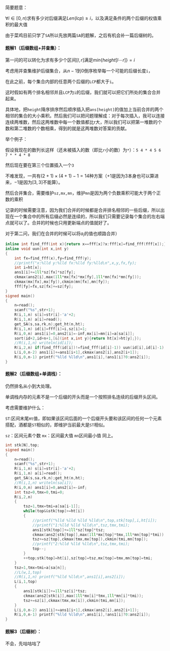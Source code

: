 
简要题意：

$\forall i\in [0,n)$求有多少对后缀满足$Len(lcp)\ge i$，以及满足条件的两个后缀的权值乘积的最大值

<!--more-->

由于菜鸡目前只学了$\texttt {SA}$所以先放两篇$\texttt {SA}$的题解，之后有机会补一篇后缀树的。

#### 题解1（后缀数组+并查集）：

第一问的可以转化为求有多少个区间$[l,r]$满足$min\left\{height[l\cdots r]\right\}=i$

考虑用并查集维护后缀集合，从$n-1$到$0$倒序枚举每一个可能的后缀长度$\texttt i$，

在此之前，每个集合内部的任意两个后缀的$\texttt {LCP}$都大于$\texttt i$。

这时假如有两个排名相邻并且$\texttt {LCP}$为$\texttt i$的后缀，我们就可以把它们所处的集合合并起来。

具体地，把$\texttt{height}$降序排序然后顺序插入把$\texttt{ans[height]}$的值加上当前合并的两个相邻的集合的大小乘积。然后我们可以把问题理解成：对于每次插入，我可以连接连续两堆数，然后这两堆数中每一个数值都比r大，所以我们可以把第一堆数的个数和第二堆数的个数相乘，得到的就是这两堆数对答案的贡献。

举个例子：

假设我现在的数列长这样（还未被插入的数（即比$\texttt r$小的数）为$\texttt *$）：$\texttt{5 4 * 4 5 6 7 * * 4 * 8}$

然后现在要在第三个位置插入一个$\texttt 3$

不难发现，一共有$(2+1)\times (4+1)-1=14$种方案（$+1$是因为$3$本身也可以算进来，$-1$是因为$[3,3]$不能算）。

然后合并集合，需要维护$\texttt{sz,mx,mn}$，维护$\texttt{mn}$是因为两个负数乘积可能大于两个正数的乘积

记录的时候需要注意，因为我们合并的时候都是合并排名相邻的一些后缀，所以出现在一个集合中的所有后缀必然是连续的，所以我们只需要记录每个集合的左右端点就可以了。合并的时候也只用更新端点的值就好了。

对于第二问，我们在合并的时候可以将$a_i$的值也顺路合并）

```c++
inline int find_fff(int x){return x==fff[x]?x:fff[x]=find_fff(fff[x]);}
inline void uun(int x,int y)
{
	int fx=find_fff(x),fy=find_fff(y); 
	//printf("x:%lld y:%lld fx:%lld fy:%lld\n",x,y,fx,fy);
	int i=ht[x];
	ans1[i]+=1ll*sz[fx]*sz[fy];
	ckmax(ans2[i],max(1ll*mx[fx]*mx[fy],1ll*mn[fx]*mn[fy]));
	ckmax(mx[fx],mx[fy]),ckmin(mn[fx],mn[fy]);
	fff[fy]=fx,sz[fx]+=sz[fy];
}
signed main()
{
	n=read();
	scanf("%s",str+1);
	R(i,1,n) s[i]=str[i]-'a'+2;
	R(i,1,n) a[i]=read();
	get_SA(s,sa,rk,n);get_ht(n,ht);
	R(i,1,n) id[i]=fff[i]=i,sz[i]=1;
	R(i,0,n) ans1[i]=0,ans2[i]=-inf,mx[i]=mn[i]=a[sa[i]];
	sort(id+2,id+n+1,[&](int x,int y){return ht[x]>ht[y];});
	//R(i,1,n) writeln(id[i]);
	R(i,2,n) if(find_fff(id[i])!=find_fff(id[i]-1)) uun(id[i],id[i]-1);
	L(i,0,n-2) ans1[i]+=ans1[i+1],ckmax(ans2[i],ans2[i+1]);
	R(i,0,n-1) printf("%lld %lld\n",ans1[i],!ans1[i]?0:ans2[i]);
}
```

#### 题解2（后缀数组+单调栈）：

仍然排名从小到大处理。

单调栈内存的元素不是一个后缀的开头而是一个按照排名连续的后缀开头区间。

考虑需要维护什么：

$\texttt{ST}$:区间末尾$\texttt{Ht}$值，即如果该区间后面的一个后缀开头要和该区间的任何一个元素搭配，酒都是$\texttt{ST}$相似的，即维护当前最大是$\texttt{ST}$相似。

$\texttt{sz}$：区间元素个数  $\texttt{mx}$：区间最大值  $\texttt{mn}$区间最小值 同上。

```c++
int stk[N],top;
signed main()
{
	n=read();
	scanf("%s",str+1);
	R(i,1,n) s[i]=str[i]-'a'+2;
	R(i,1,n) a[i]=read();
	get_SA(s,sa,rk,n);get_ht(n,ht);
	//R(i,1,n) writeln(sa[i]);
	R(i,0,n) ans1[i]=0,ans2[i]=-inf;
	int tsz=0,tmx=0,tmi=0;
	R(i,2,n) 
	{
		tsz=1,tmx=tmi=a[sa[i-1]];
		while(top&&stk[top]>=ht[i]) 
		{
			//printf("%lld %lld %lld %lld\n",top,stk[top],i,ht[i]);
			//printf("1:%lld %lld %lld\n",tsz,tmx,tmi);
			ans1[stk[top]]+=1ll*sz[top]*tsz;
			ckmax(ans2[stk[top]],max(1ll*mx[top]*tmx,1ll*mn[top]*tmi));
			tsz+=sz[top],ckmax(tmx,mx[top]),ckmin(tmi,mn[top]);
			//printf("2:%lld %lld %lld\n",tsz,tmx,tmi);
			top--;
		}
		++top;stk[top]=ht[i],sz[top]=tsz,mx[top]=tmx,mn[top]=tmi;
	}
	tsz=1,tmx=tmi=a[sa[n]];
	//L(w,1,top)
	//R(i,1,n) printf("%lld %lld\n",ans1[i],ans2[i]);
	L(i,1,top)
	{
		ans1[stk[i]]+=1ll*sz[i]*tsz;
		ckmax(ans2[stk[i]],max(1ll*mx[i]*tmx,1ll*mn[i]*tmi));
		tsz+=sz[i],ckmax(tmx,mx[i]),ckmin(tmi,mn[i]);
	}
	L(i,0,n-2) ans1[i]+=ans1[i+1],ckmax(ans2[i],ans2[i+1]);
	R(i,0,n-1) printf("%lld %lld\n",ans1[i],!ans1[i]?0:ans2[i]);
}
```



#### 题解3（后缀树）：

不会，先咕咕咕了